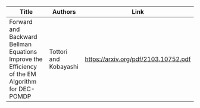 | Title                                                                                           | Authors               | Link                                 |
| ----------------------------------------------------------------------------------------------- | --------------------- | ------------------------------------ |
| Forward and Backward Bellman Equations Improve the Efficiency of the EM Algorithm for DEC-POMDP | Tottori and Kobayashi | https://arxiv.org/pdf/2103.10752.pdf |
